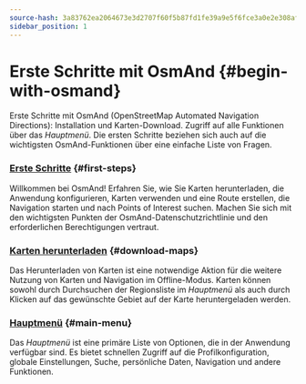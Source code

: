 ```yaml
---
source-hash: 3a83762ea2064673e3d2707f60f5b87fd1fe39a9e5f6fce3a0e2e308af462f25
sidebar_position: 1
---
```


# Erste Schritte mit OsmAnd {#begin-with-osmand}

Erste Schritte mit OsmAnd (OpenStreetMap Automated Navigation Directions): Installation und Karten-Download. Zugriff auf alle Funktionen über das *Hauptmenü*. Die ersten Schritte beziehen sich auch auf die wichtigsten OsmAnd-Funktionen über eine einfache Liste von Fragen.

### [Erste Schritte](./first-steps.md) {#first-steps}

Willkommen bei OsmAnd! Erfahren Sie, wie Sie Karten herunterladen, die Anwendung konfigurieren, Karten verwenden und eine Route erstellen, die Navigation starten und nach Points of Interest suchen. Machen Sie sich mit den wichtigsten Punkten der OsmAnd-Datenschutzrichtlinie und den erforderlichen Berechtigungen vertraut.

### [Karten herunterladen](./download-maps.md) {#download-maps}

Das Herunterladen von Karten ist eine notwendige Aktion für die weitere Nutzung von Karten und Navigation im Offline-Modus. Karten können sowohl durch Durchsuchen der Regionsliste im *Hauptmenü* als auch durch Klicken auf das gewünschte Gebiet auf der Karte heruntergeladen werden.

### [Hauptmenü](./main-menu.md) {#main-menu}

Das *Hauptmenü* ist eine primäre Liste von Optionen, die in der Anwendung verfügbar sind. Es bietet schnellen Zugriff auf die Profilkonfiguration, globale Einstellungen, Suche, persönliche Daten, Navigation und andere Funktionen.
